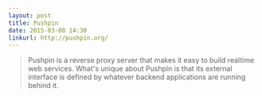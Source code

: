 ```yaml
---
layout: post
title: Pushpin
date: 2015-03-08 14:30
linkurl: http://pushpin.org/
---
```


> Pushpin is a reverse proxy server that makes it easy to build realtime web services. What's unique about Pushpin is that its external interface is defined by whatever backend applications are running behind it. 

